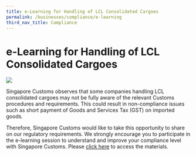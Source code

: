 ```yaml
---
title: e-Learning for Handling of LCL Consolidated Cargoes
permalink: /businesses/compliance/e-learning
third_nav_title: Compliance
---
```

# e-Learning for Handling of LCL Consolidated Cargoes

![](/images/bannerforlcl.png)

Singapore Customs observes that some companies handling LCL consolidated cargoes may not be fully aware of the relevant Customs procedures and requirements. This could result in non-compliance issues such as short payment of Goods and Services Tax (GST) on imported goods.

Therefore, Singapore Customs would like to take this opportunity to share on our regulatory requirements. We strongly encourage you to participate in the e-learning session to understand and improve your compliance level with Singapore Customs. Please  [click here](/files/businesses/e-learning-slides-handling-lcl-consolidated-cargoes.pdf) to access the materials.
